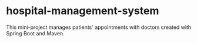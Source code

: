 # hospital-management-system
This mini-project manages patients' appointments with doctors created with Spring Boot and Maven.
